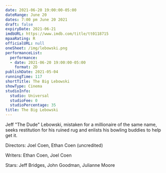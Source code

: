 ```yaml
---
date: 2021-06-20 19:00:00-05:00
dateRange: June 20
dates: 7:00 pm June 20 2021
draft: false
expiryDate: 2021-06-21
imdbURL: https://www.imdb.com/title/tt0118715
mpaaRating: R
officialURL: null
oneSheet: /img/lebowski.png
performanceList:
  performance:
  - date: 2021-06-20 19:00:00-05:00
    format: 2D
publishDate: 2021-05-04
runningTime: 117
shortTitle: The Big Lebowski
showType: Cinema
studioInfo:
  studio: Universal
  studioFee: 0
  studioPercentage: 35
title: The Big Lebowski
---
```


Jeff "The Dude" Lebowski, mistaken for a millionaire of the same name, seeks restitution for his ruined rug and enlists his bowling buddies to help get it.

Directors: Joel Coen, Ethan Coen (uncredited)

Writers: Ethan Coen, Joel Coen

Stars: Jeff Bridges, John Goodman, Julianne Moore